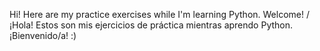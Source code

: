 Hi! Here are my practice exercises while I'm learning Python. Welcome! / ¡Hola! Estos son mis ejercicios de práctica mientras aprendo Python. ¡Bienvenido/a! :)
